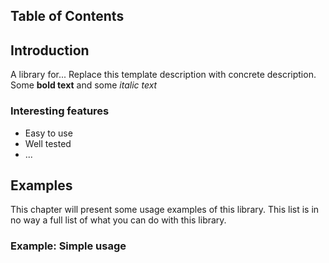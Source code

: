 ## Table of Contents

<!-- MACRO{toc|fromDepth=1|toDepth=3} --> 

## Introduction

A library for... Replace this template description with concrete description.
Some **bold text** and some *italic text*

### Interesting features

* Easy to use
* Well tested
* ...

## Examples

This chapter will present some usage examples of this library. This list is in no way a full list of what you can do with this library.
  
### Example: Simple usage

<!-- MACRO{include|source=examples.ExampleUsage1} --> 

